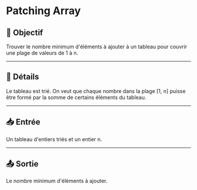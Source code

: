 # Patching Array

## 🎯 Objectif

Trouver le nombre minimum d'éléments à ajouter à un tableau pour couvrir une plage de valeurs de 1 à n.

---

## 📝 Détails

Le tableau est trié.
On veut que chaque nombre dans la plage [1, n] puisse être formé par la somme de certains éléments du tableau.

---

## 📥 Entrée

Un tableau d'entiers triés et un entier n.

---

## 📤 Sortie

Le nombre minimum d'éléments à ajouter.

